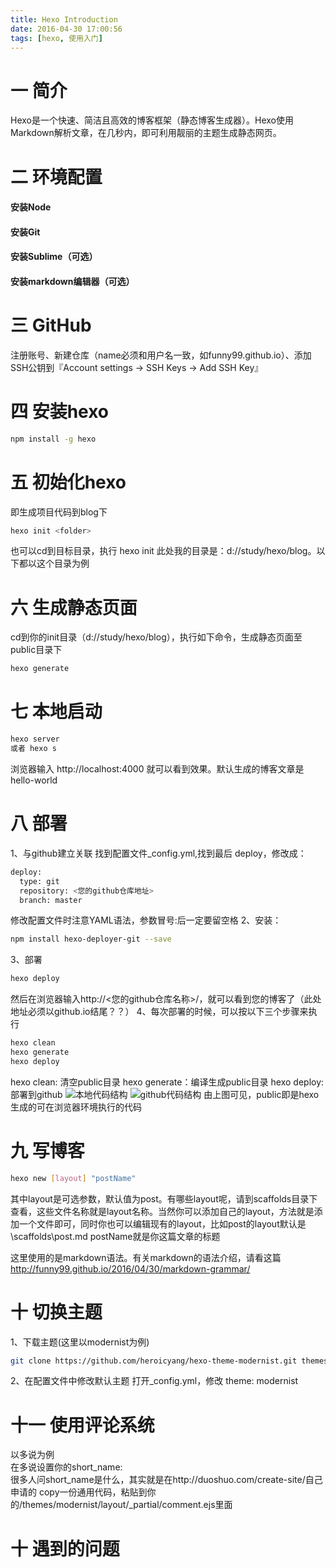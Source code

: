```yaml
---
title: Hexo Introduction
date: 2016-04-30 17:00:56
tags: [hexo, 使用入门]
---
```


# 一 简介
Hexo是一个快速、简洁且高效的博客框架（静态博客生成器）。Hexo使用Markdown解析文章，在几秒内，即可利用靓丽的主题生成静态网页。

# 二 环境配置
#### 安装Node
#### 安装Git
#### 安装Sublime（可选）
#### 安装markdown编辑器（可选）

# 三 GitHub
注册账号、新建仓库（name必须和用户名一致，如funny99.github.io）、添加SSH公钥到『Account settings -> SSH Keys -> Add SSH Key』

# 四 安装hexo
``` bash
npm install -g hexo
```
# 五 初始化hexo
即生成项目代码到blog下
``` bash
hexo init <folder>
```
也可以cd到目标目录，执行 hexo init 
此处我的目录是：d://study/hexo/blog。以下都以这个目录为例 

# 六 生成静态页面
cd到你的init目录（d://study/hexo/blog），执行如下命令，生成静态页面至 public目录下
``` bash
hexo generate
```

# 七 本地启动
``` bash
hexo server
或者 hexo s
```
浏览器输入 http://localhost:4000 就可以看到效果。默认生成的博客文章是 hello-world

# 八 部署
1、与github建立关联
找到配置文件_config.yml,找到最后 deploy，修改成：
``` bash
deploy:
  type: git
  repository: <您的github仓库地址>
  branch: master
```
修改配置文件时注意YAML语法，参数冒号:后一定要留空格 
2、安装：
``` bash
npm install hexo-deployer-git --save
```
3、部署
``` bash
hexo deploy
```
然后在浏览器输入http://<您的github仓库名称>/，就可以看到您的博客了（此处地址必须以github.io结尾？？）
4、每次部署的时候，可以按以下三个步骤来执行
``` bash
hexo clean
hexo generate
hexo deploy
```
hexo clean: 清空public目录
hexo generate：编译生成public目录
hexo deploy: 部署到github
![本地代码结构](https://raw.githubusercontent.com/funny99/funny99_static/master/images/bendi-mulu.png)
![github代码结构](https://raw.githubusercontent.com/funny99/funny99_static/master/images/github-mulu.png)
由上图可见，public即是hexo生成的可在浏览器环境执行的代码

# 九 写博客
``` bash
hexo new [layout] "postName"
```
其中layout是可选参数，默认值为post。有哪些layout呢，请到scaffolds目录下查看，这些文件名称就是layout名称。当然你可以添加自己的layout，方法就是添加一个文件即可，同时你也可以编辑现有的layout，比如post的layout默认是\scaffolds\post.md
postName就是你这篇文章的标题

这里使用的是markdown语法。有关markdown的语法介绍，请看这篇<http://funny99.github.io/2016/04/30/markdown-grammar/>

# 十 切换主题
1、下载主题(这里以modernist为例)
``` bash
git clone https://github.com/heroicyang/hexo-theme-modernist.git themes/modernist
```
2、在配置文件中修改默认主题
打开_config.yml，修改
theme: modernist

# 十一 使用评论系统
以多说为例  
在多说设置你的short_name:  
很多人问short_name是什么，其实就是在http://duoshuo.com/create-site/自己申请的
copy一份通用代码，粘贴到你的/themes/modernist/layout/_partial/comment.ejs里面

# 十 遇到的问题
